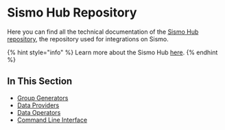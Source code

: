 # Sismo Hub Repository

Here you can find all the technical documentation of the [Sismo Hub repository](https://github.com/sismo-core/sismo-hub), the repository used for integrations on Sismo.

{% hint style="info" %}
Learn more about the Sismo Hub [here](../../core-components/#what-is-the-sismo-hub).
{% endhint %}

## In This Section

* [Group Generators](sismo-protocol-overview.md)
* [Data Providers](data-providers.md)
* [Data Operators](data-operators.md)
* [Command Line Interface](command-line-interface.md)
